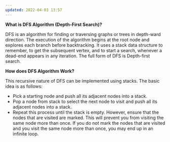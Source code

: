 ```yaml
---
updated: 2022-04-03 13:57
---
```

**What is DFS Algorithm (Depth-First Search)?**

DFS is an algorithm for finding or traversing graphs or trees in depth-ward direction. The execution of the algorithm begins at the root node and explores each branch before backtracking. It uses a stack data structure to remember, to get the subsequent vertex, and to start a search, whenever a dead-end appears in any iteration. The full form of DFS is Depth-first search.


**How does DFS Algorithm Work?**

This recursive nature of DFS can be implemented using stacks. The basic idea is as follows:
- Pick a starting node and push all its adjacent nodes into a stack.
- Pop a node from stack to select the next node to visit and push all its adjacent nodes into a stack.
- Repeat this process until the stack is empty. However, ensure that the nodes that are visited are marked. This will prevent you from visiting the same node more than once. If you do not mark the nodes that are visited and you visit the same node more than once, you may end up in an infinite loop.
